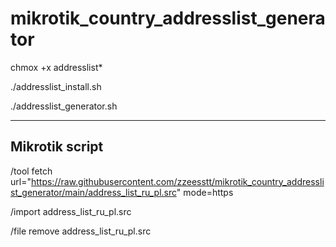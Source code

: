 # mikrotik_country_addresslist_generator
chmox +x addresslist*

./addresslist_install.sh

./addresslist_generator.sh
___

## Mikrotik script
/tool fetch url="https://raw.githubusercontent.com/zzeesstt/mikrotik_country_addresslist_generator/main/address_list_ru_pl.src" mode=https

/import address_list_ru_pl.src

/file remove address_list_ru_pl.src


